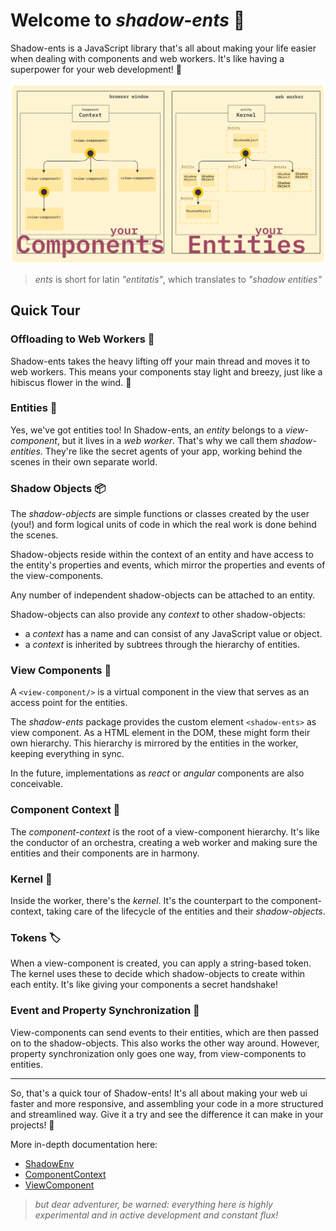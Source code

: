 # Welcome to _shadow-ents_ :wave:

Shadow-ents is a JavaScript library that's all about making your life easier when dealing with components and web workers. It's like having a superpower for your web development! :muscle:

![architecture overview](./docs/architecture@2x.png)

> _ents_ is short for latin _"entitatis"_, which translates to _"shadow entities"_


## Quick Tour

### Offloading to Web Workers :construction_worker:

Shadow-ents takes the heavy lifting off your main thread and moves it to web workers. This means your components stay light and breezy, just like a hibiscus flower in the wind. :hibiscus:

### Entities :ghost:

Yes, we've got entities too! In Shadow-ents, an _entity_ belongs to a _view-component_, but it lives in a _web worker_. That's why we call them _shadow-entities_. They're like the secret agents of your app, working behind the scenes in their own separate world.

### Shadow Objects :package:

The _shadow-objects_ are simple functions or classes created by the user (you!) and form logical units of code  in which the real work is done behind the scenes.

Shadow-objects reside within the context of an entity and have access to the entity's properties and events, which mirror the properties and events of the view-components.

Any number of independent shadow-objects can be attached to an entity.

Shadow-objects can also provide any _context_ to other shadow-objects:
- a _context_ has a name and can consist of any JavaScript value or object.
- a _context_ is inherited by subtrees through the hierarchy of entities.


### View Components :eyes:


A `<view-component/>` is a virtual component in the view that serves as an access point for the entities.

The _shadow-ents_ package provides the custom element `<shadow-ents>` as view component. As a HTML element in the DOM, these might form their own hierarchy.
This hierarchy is mirrored by the entities in the worker, keeping everything in sync.

In the future, implementations as _react_ or _angular_ components are also conceivable.


### Component Context :brain:

The _component-context_ is the root of a view-component hierarchy. It's like the conductor of an orchestra, creating a web worker and making sure the entities and their components are in harmony.

### Kernel :nut_and_bolt:

Inside the worker, there's the _kernel_. It's the counterpart to the component-context, taking care of the lifecycle of the entities and their _shadow-objects_.

### Tokens :label:

When a view-component is created, you can apply a string-based token. The kernel uses these to decide which shadow-objects to create within each entity. It's like giving your components a secret handshake!

### Event and Property Synchronization :arrows_counterclockwise:

View-components can send events to their entities, which are then passed on to the shadow-objects. This also works the other way around. However, property synchronization only goes one way, from view-components to entities.

- - -

So, that's a quick tour of Shadow-ents! It's all about making your web ui faster and more responsive, and assembling your code in a more structured and streamlined way. Give it a try and see the difference it can make in your projects! :rocket:

More in-depth documentation here:
- [ShadowEnv](./src/view/README.md)
- [ComponentContext](./src/view/ComponentContext.md)
- [ViewComponent](./src/view/ViewComponent.md)

> _but dear adventurer, be warned: everything here is highly experimental and in active development and constant flux!_
